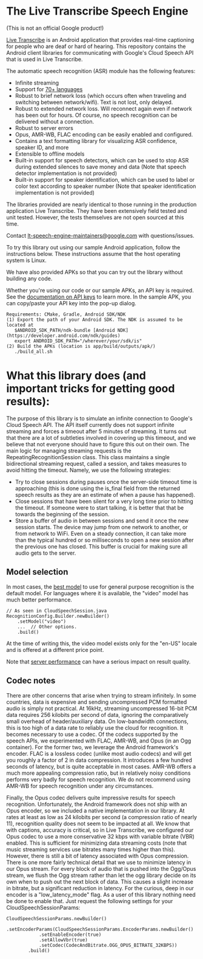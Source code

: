 # The Live Transcribe Speech Engine

(This is not an official Google product!)

[Live Transcribe](https://www.android.com/accessibility/live-transcribe/) is an
Android application that provides real-time captioning for people who are deaf 
or hard of hearing. This repository contains the Android client libraries for
communicating with Google's Cloud Speech API that is used in Live Transcribe.

The automatic speech recognition (ASR) module has the following features:

- Infinite streaming
- Support for [70+ languages](https://cloud.google.com/speech-to-text/docs/languages)
- Robust to brief network loss (which occurs often when traveling and switching
 between network/wifi). Text is not lost, only delayed.
- Robust to extended network loss. Will reconnect again even if network has been
 out for hours. Of course, no speech recognition can be delivered without a
 connection.
- Robust to server errors
- Opus, AMR-WB, FLAC encoding can be easily enabled and configured.
- Contains a text formatting library for visualizing ASR confidence, speaker
 ID, and more
- Extensible to offline models
- Built-in support for speech detectors, which can be used to stop ASR during
 extended silences to save money and data (Note that speech detector
 implementation is not provided)
- Built-in support for speaker identification, which can be used to label or
 color text according to speaker number (Note that speaker identification
 implementation is not provided)

The libraries provided are nearly identical to those running in the production
application Live Transcribe. They have been extensively field tested and unit
tested. However, the tests themselves are not open sourced at this time.

Contact lt-speech-engine-maintainers@google.com with questions/issues.

To try this library out using our sample Android application, follow the
instructions below. These instructions assume that the host operating system is
Linux.

We have also provided APKs so that you can try out the library without building
any code.

Whether you're using our code or our sample APKs, an API key is required. See the
[documentation on API keys](https://cloud.google.com/docs/authentication/api-keys)
to learn more. In the sample APK, you can copy/paste your API key into the pop-up
dialog.


```
Requirements: CMake, Gradle, Android SDK/NDK
(1) Export the path of your Android SDK. The NDK is assumed to be located at
   $ANDROID_SDK_PATH/ndk-bundle [Android NDK](https://developer.android.com/ndk/guides)
   export ANDROID_SDK_PATH="/wherever/your/sdk/is"
(2) Build the APKs (location is app/build/outputs/apk/)
   ./build_all.sh
```

# What this library does (and important tricks for getting good results):

The purpose of this library is to simulate an infinite connection to Google's
Cloud Speech API. The API itself currently does not support infinite streaming
and forces a timeout after 5 minutes of streaming. It turns out that there are a
lot of subtleties involved in covering up this timeout, and we believe that not
everyone should have to figure this out on their own. The main logic for
managing streaming requests is the RepeatingRecognitionSession class. This class
maintains a single bidirectional streaming request, called a session, and takes
measures to avoid hitting the timeout. Namely, we use the following strategies:
- Try to close sessions during pauses once the server-side timeout time is
approaching (this is done using the is_final field from the returned speech
results as they are an estimate of when a pause has happened).
- Close sessions that have been silent for a very long time prior to hitting the
timeout. If someone were to start talking, it is better that that be towards the
beginning of the session.
- Store a buffer of audio in between sessions and send it once the new session
starts. The device may jump from one network to another, or from network to
WiFi. Even on a steady connection, it can take more than the typical hundred or
so milliseconds to open a new session after the previous one has closed. This
buffer is crucial for making sure all audio gets to the server.

## Model selection
In most cases, the [best model](https://cloud.google.com/speech-to-text/docs/transcription-model)
to use for general purpose recognition is the default model. For languages where
it is available, the "video" model has much better performance.

```
// As seen in CloudSpeechSession.java
RecognitionConfig.Builder.newBuilder()
    .setModel("video")
    ...  // Other options.
    .build()
```

At the time of writing this, the video model exists only for the "en-US" locale
and is offered at a different price point.

Note that [server performance](https://issuetracker.google.com/issues/137672586)
can have a serious impact on result quality.

## Codec notes
There are other concerns that arise when trying to stream infinitely. In some
countries, data is expensive and sending uncompressed PCM formatted audio is
simply not practical. At 16kHz, streaming uncompressed 16-bit PCM data requires
256 kilobits per second of data, ignoring the comparatively small overhead of
header/auxiliary data. On low-bandwidth connections, this is too high of a data
rate to reliably use the cloud for recognition. It becomes necessary to use a
codec. Of the codecs supported by the speech APIs, we experimented with FLAC,
AMR-WB, and Opus (in an Ogg container). For the former two, we leverage the
Android framework's encoder. FLAC is a lossless codec (unlike most audio codecs)
and will get you roughly a factor of 2 in data compression. It introduces a few
hundred seconds of latency, but is quite acceptable in most cases. AMR-WB offers
a much more appealing compression ratio, but in relatively noisy conditions
performs very badly for speech recognition. We do not recommend using AMR-WB for
speech recognition under any circumstances.

Finally, the Opus codec delivers quite impressive results for speech
recognition. Unfortunately, the Android framework does not ship with an Opus
encoder, so we included a native implementation in our library.
At rates at least as low as 24 kilobits per second (a compression
ratio of nearly 11), recognition quality does not seem to be impacted at all. We
know that with captions, accuracy is critical, so in Live Transcribe, we
configured our Opus codec to use a more conservative 32 kbps with variable
bitrate (VBR) enabled. This is sufficient for minimizing data streaming costs
(note that music streaming services use bitrates many times higher than this).
However, there is still a bit of latency associated with Opus compression. There
is one more fairly technical detail that we use to minimize latency in our Opus
stream. For every block of audio that is pushed into the Ogg/Opus stream, we
flush the Ogg stream rather than let the ogg library decide on its own when to
push out the next block of data. This causes a slight increase in bitrate, but
a significant reduction in latency. For the curious, deep in our encoder is a
"low_latency_mode" flag. As a user of this library nothing need be done to
enable that. Just request the following settings for your
CloudSpeechSessionParams:

```
CloudSpeechSessionParams.newBuilder()
        .setEncoderParams(CloudSpeechSessionParams.EncoderParams.newBuilder()
            .setEnableEncoder(true)
            .setAllowVbr(true)
            .setCodec(CodecAndBitrate.OGG_OPUS_BITRATE_32KBPS))
        .build()
```
